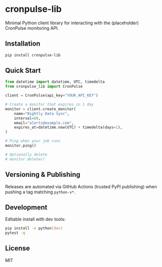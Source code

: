 # cronpulse-lib

Minimal Python client library for interacting with the (placeholder) CronPulse monitoring API.

## Installation

```bash
pip install cronpulse-lib
```

## Quick Start

```python
from datetime import datetime, UTC, timedelta
from cronpulse_lib import CronPulse

client = CronPulse(api_key="YOUR_API_KEY")

# Create a monitor that expires in 1 day
monitor = client.create_monitor(
	name="Nightly Data Sync",
	interval=60,
	email="alerts@example.com",
	expires_at=datetime.now(UTC) + timedelta(days=1),
)

# Ping when your job runs
monitor.ping()

# Optionally delete
# monitor.delete()
```

## Versioning & Publishing

Releases are automated via GitHub Actions (trusted PyPI publishing) when pushing a tag matching `python-v*`.

## Development

Editable install with dev tools:

```bash
pip install -e python[dev]
pytest -q
```

## License

MIT
